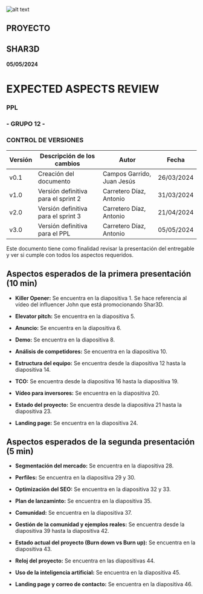 ![alt text](/img/logo.png)

## **PROYECTO**

## **SHAR3D**

#### 05/05/2024

# **EXPECTED ASPECTS REVIEW**

### **PPL**

### **- GRUPO 12 -**

### **CONTROL DE VERSIONES**

| **Versión** | **Descripción de los cambios** | **Autor** | **Fecha** |
| --- | --- | --- | --- |
| v0.1 | Creación del documento | Campos Garrido, Juan Jesús| 26/03/2024 |
| v1.0 | Versión definitiva para el sprint 2 | Carretero Díaz, Antonio| 31/03/2024 |
| v2.0 | Versión definitiva para el sprint 3 | Carretero Díaz, Antonio| 21/04/2024 |
| v3.0 | Versión definitiva para el PPL | Carretero Díaz, Antonio| 05/05/2024 |

Este documento tiene como finalidad revisar la presentación del entregable y ver si cumple con todos los aspectos requeridos.

## **Aspectos esperados de la primera presentación (10 min)**

- **Killer Opener:** Se encuentra en la diapositiva 1. Se hace referencia al vídeo del influencer John que está promocionando Shar3D.

- **Elevator pitch:** Se encuentra en la diapositiva 5.

- **Anuncio:** Se encuentra en la diapositiva 6.

- **Demo:** Se encuentra en la diapositiva 8.

- **Análisis de competidores:** Se encuentra en la diapositiva 10.

- **Estructura del equipo:** Se encuentra desde la diapositiva 12 hasta la diapositiva 14.

- **TCO:** Se encuentra desde la diapositiva 16 hasta la diapositiva 19.

- **Vídeo para inversores:** Se encuentra en la diapositiva 20.

- **Estado del proyecto:** Se encuentra desde la diapositiva 21 hasta la diapositiva 23.

- **Landing page:** Se encuentra en la diapositiva 24.

## **Aspectos esperados de la segunda presentación (5 min)**

- **Segmentación del mercado:** Se encuentra en la diapositiva 28.

- **Perfiles:** Se encuentra en la diapositiva 29 y 30.

- **Optimización del SEO:** Se encuentra en la diapositiva 32 y 33.

- **Plan de lanzaminto:** Se encuentra en la diapositiva 35.

- **Comunidad:** Se encuentra en la diapositiva 37.

- **Gestión de la comunidad y ejemplos reales:** Se encuentra desde la diapositiva 39 hasta la diapositiva 42.

- **Estado actual del proyecto (Burn down vs Burn up):** Se encuentra en la diapositiva 43.

- **Reloj del proyecto:** Se encuentra en las diapositivas 44.

- **Uso de la inteligencia artificial:** Se encuentra en la diapositiva 45.

- **Landing page y correo de contacto:** Se encuentra en la diapositiva 46.
